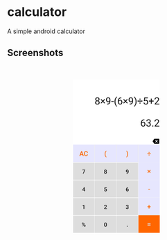 # calculator
A simple android calculator 

## Screenshots

<br/>
<p align="center">

  <img src="/media/screenshot_01.png" width="200" />
  
  
</p>

